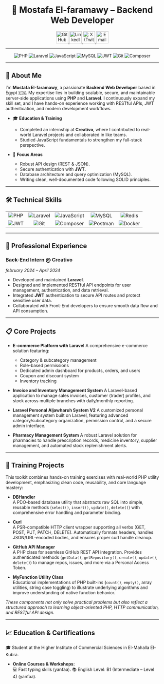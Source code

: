 <h1 align="center">🚀 Mostafa El-faramawy – Backend Web Developer</h1>

<p align="center">
  <a href="https://github.com/mustafafermawy" target="_blank">
    <img src="https://skillicons.dev/icons?i=github" height="40" alt="GitHub" />
  </a>
  <a href="https://www.linkedin.com/in/mustafa-elfrmawy/" target="_blank">
    <img src="https://skillicons.dev/icons?i=linkedin" height="40" alt="LinkedIn" />
  </a>
  <a href="https://x.com/ElfrmawyMustafa" target="_blank">
    <img src="https://skillicons.dev/icons?i=twitter" height="40" alt="X (Twitter)" />
  </a>
  <a href="mailto:mustafaelfrmawy@gmail.com" target="_blank">
    <img src="https://skillicons.dev/icons?i=gmail" height="40" alt="Email" />
  </a>
</p>


<hr>
<p align="center">
  <img src="https://img.shields.io/badge/PHP-777BB4?style=flat-square&logo=php&logoColor=white" alt="PHP" />
  <img src="https://img.shields.io/badge/Laravel-FF2D20?style=flat-square&logo=laravel&logoColor=white" alt="Laravel" />
  <img src="https://img.shields.io/badge/JavaScript-F7DF1E?style=flat-square&logo=javascript&logoColor=black" alt="JavaScript" />
  <img src="https://img.shields.io/badge/MySQL-4479A1?style=flat-square&logo=mysql&logoColor=white" alt="MySQL" />
  <img src="https://img.shields.io/badge/JWT-000000?style=flat-square&logo=json-web-tokens&logoColor=white" alt="JWT" />
  <img src="https://img.shields.io/badge/Git-F05032?style=flat-square&logo=git&logoColor=white" alt="Git" />
  <img src="https://img.shields.io/badge/Composer-000000?style=flat-square&logo=composer&logoColor=white" alt="Composer" />
</p>

---

## 👋 About Me

I’m **Mostafa El-faramawy**, a passionate **Backend Web Developer** based in Egypt 🇪🇬. My expertise lies in building scalable, secure, and maintainable server-side applications using **PHP** and **Laravel**. I continuously expand my skill set, and I have hands-on experience working with RESTful APIs, JWT authentication, and modern development workflows.

- 🎓 **Education & Training**  
  - Completed an internship at **Creativo**, where I contributed to real-world Laravel projects and collaborated in like teams.  
  - Studied JavaScript fundamentals to strengthen my full-stack perspective.

- 🎯 **Focus Areas**  
  - Robust API design (REST & JSON).  
  - Secure authentication with **JWT**.  
  - Database architecture and query optimization (MySQL).  
  - Writing clean, well-documented code following SOLID principles.

---

## 🛠️ Technical Skills

<table>
  <tr align="center">
    <td><img src="https://img.shields.io/badge/PHP-777BB4?style=flat-square&logo=php&logoColor=white" alt="PHP" /></td>
    <td><img src="https://img.shields.io/badge/Laravel-FF2D20?style=flat-square&logo=laravel&logoColor=white" alt="Laravel" /></td>
    <td><img src="https://img.shields.io/badge/JavaScript-F7DF1E?style=flat-square&logo=javascript&logoColor=black" alt="JavaScript" /></td>
    <td><img src="https://img.shields.io/badge/MySQL-4479A1?style=flat-square&logo=mysql&logoColor=white" alt="MySQL" /></td>
    <td><img src="https://img.shields.io/badge/Redis-DC382D?style=flat-square&logo=redis&logoColor=white" alt="Redis" /></td>
  </tr>
  <tr align="center">
    <td><img src="https://img.shields.io/badge/JWT-000000?style=flat-square&logo=json-web-tokens&logoColor=white" alt="JWT" /></td>
    <td><img src="https://img.shields.io/badge/Git-F05032?style=flat-square&logo=git&logoColor=white" alt="Git" /></td>
    <td><img src="https://img.shields.io/badge/Composer-000000?style=flat-square&logo=composer&logoColor=white" alt="Composer" /></td>
    <td><img src="https://img.shields.io/badge/Postman-FF6C37?style=flat-square&logo=postman&logoColor=white" alt="Postman" /></td>
    <td><img src="https://img.shields.io/badge/Docker-2496ED?style=flat-square&logo=docker&logoColor=white" alt="Docker" /></td>
  </tr>
</table>

---

## 💼 Professional Experience

### Back-End Intern @ Creativo  
*february 2024 – April 2024*  
- Developed and maintained **Laravel**.  
- Designed and implemented RESTful API endpoints for user management, authentication, and data retrieval.  
- Integrated **JWT** authentication to secure API routes and protect sensitive user data.  
- Collaborated with Front-End developers to ensure smooth data flow and API consumption.
---

## 📋 Core Projects

* **E-commerce Platform with Laravel**
  A comprehensive e-commerce solution featuring:

  * Category & subcategory management
  * Role-based permissions
  * Dedicated admin dashboard for products, orders, and users
  * Coupon and discount system
  * Inventory tracking

* **Invoice and Inventory Management System**
  A Laravel-based application to manage sales invoices, customer (trader) profiles, and stock across multiple branches with daily/monthly reporting.

* **Laravel Personal Aljawharuh System V2**
  A customized personal management system built on Laravel, featuring advanced category/subcategory organization, permission control, and a secure admin interface.

* **Pharmacy Management System**
  A robust Laravel solution for pharmacies to handle prescription records, medicine inventory, supplier management, and automated stock replenishment alerts.
  
------


## 🧩 Training Projects
This toolkit combines hands-on training exercises with real-world PHP utility development, emphasizing clean code, reusability, and core language mastery:

- **DBHandler**  
  A PDO-based database utility that abstracts raw SQL into simple, reusable methods (`select()`, `insert()`, `update()`, `delete()`) with comprehensive error handling and parameter binding.

- **Curl**  
  A PSR-compatible HTTP client wrapper supporting all verbs (GET, POST, PUT, PATCH, DELETE). Automatically formats headers, handles JSON/URL-encoded bodies, and ensures proper curl handle cleanup.

- **GitHub API Manager**  
  A PHP class for seamless GitHub REST API integration. Provides authenticated methods (`getData()`, `getRepository()`, `create()`, `update()`, `delete()`) to manage repos, issues, and more via a Personal Access Token.

- **MyFunction Utility Class**  
  Educational implementations of PHP built-ins (`count()`, `empty()`, array utilities, string case toggling) to illustrate underlying algorithms and improve understanding of native function behavior.

*These components not only solve practical problems but also reflect a structured approach to learning object-oriented PHP, HTTP communication, and RESTful API design.*  


---



## 📈 Education & Certifications

🎓 Student at the Higher Institute of Commercial Sciences in El-Mahalla El-Kubra.
- **Online Courses & Workshops:**  
 💻 Fast typing skills  (yanfaa).
📚 English Level: B1 (Intermediate – Level 4) (yanfaa).
